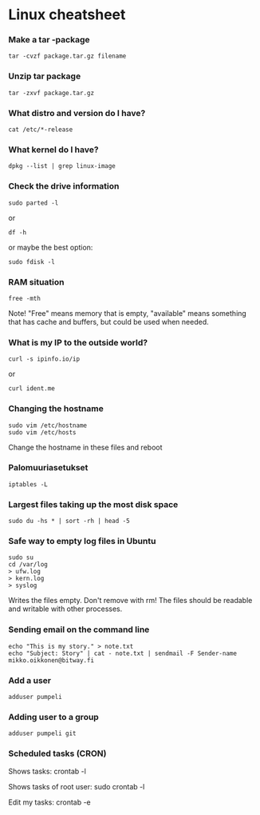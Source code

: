 # Linux cheatsheet


### Make a tar -package
 	tar -cvzf package.tar.gz filename

### Unzip tar package
	tar -zxvf package.tar.gz

### What distro and version do I have?
	cat /etc/*-release

### What kernel do I have?
	dpkg --list | grep linux-image

### Check the drive information
	sudo parted -l

or

	df -h

or maybe the best option:

	sudo fdisk -l

### RAM situation
	free -mth

Note! "Free" means memory that is empty, "available" means something that has cache and buffers, but could be used when needed.

### What is my IP to the outside world?
	curl -s ipinfo.io/ip

or

	curl ident.me
	
### Changing the hostname

	sudo vim /etc/hostname
	sudo vim /etc/hosts

Change the hostname in these files and reboot

### Palomuuriasetukset

	iptables -L


### Largest files taking up the most disk space

	sudo du -hs * | sort -rh | head -5

### Safe way to empty log files in Ubuntu
	sudo su
	cd /var/log
	> ufw.log
	> kern.log
	> syslog

Writes the files empty. Don't remove with rm! The files should be readable and writable with other processes.

### Sending email on the command line
	echo "This is my story." > note.txt
	echo "Subject: Story" | cat - note.txt | sendmail -F Sender-name mikko.oikkonen@bitway.fi


### Add a user
	adduser pumpeli

### Adding user to a group
	adduser pumpeli git


### Scheduled tasks (CRON)

Shows tasks:
	crontab -l

Shows tasks of root user:
	sudo crontab -l

Edit my tasks:
	crontab -e

